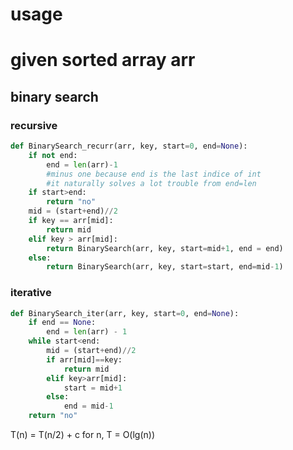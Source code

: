 # usage

# given sorted array arr

## binary search
### recursive
```python
def BinarySearch_recurr(arr, key, start=0, end=None):
	if not end:
		end = len(arr)-1
		#minus one because end is the last indice of int
		#it naturally solves a lot trouble from end=len
	if start>end:
		return "no"
	mid = (start+end)//2
	if key == arr[mid]:
		return mid
	elif key > arr[mid]:
		return BinarySearch(arr, key, start=mid+1, end = end)
	else:
		return BinarySearch(arr, key, start=start, end=mid-1)
```
### iterative
```python
def BinarySearch_iter(arr, key, start=0, end=None):
	if end == None:
		end = len(arr) - 1
	while start<end:
		mid = (start+end)//2
		if arr[mid]==key:
			return mid
		elif key>arr[mid]:
			start = mid+1
		else:
			end = mid-1
	return "no"
```
T(n) = T(n/2) + c
for n, T = O(lg(n))
